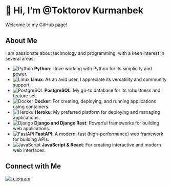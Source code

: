 # 👋 Hi, I’m @Toktorov Kurmanbek

Welcome to my GitHub page!

## About Me
I am passionate about technology and programming, with a keen interest in several areas:

- ![Python](https://img.shields.io/badge/-Python-3776AB?style=flat-square&logo=python&logoColor=white) **Python**: I love working with Python for its simplicity and power.
- ![Linux](https://img.shields.io/badge/-Linux-FCC624?style=flat-square&logo=linux&logoColor=black) **Linux**: As an avid user, I appreciate its versatility and community support.
- ![PostgreSQL](https://img.shields.io/badge/-PostgreSQL-336791?style=flat-square&logo=postgresql&logoColor=white) **PostgreSQL**: My go-to database for its robustness and feature set.
- ![Docker](https://img.shields.io/badge/-Docker-2496ED?style=flat-square&logo=docker&logoColor=white) **Docker**: For creating, deploying, and running applications using containers.
- ![Heroku](https://img.shields.io/badge/-Heroku-430098?style=flat-square&logo=heroku&logoColor=white) **Heroku**: My preferred platform for deploying and managing applications.
- ![Django](https://img.shields.io/badge/-Django-092E20?style=flat-square&logo=django&logoColor=white) **Django and Django Rest**: Powerful frameworks for building web applications.
- ![FastAPI](https://img.shields.io/badge/-FastAPI-009688?style=flat-square&logo=fastapi&logoColor=white) **FastAPI**: A modern, fast (high-performance) web framework for building APIs.
- ![JavaScript](https://img.shields.io/badge/-JavaScript-F7DF1E?style=flat-square&logo=javascript&logoColor=black) **JavaScript & React**: For creating interactive and modern web interfaces.

## Connect with Me
[![Telegram](https://img.shields.io/badge/Telegram-Toktorov2-blue?style=flat-square&logo=telegram)](https://t.me/Toktorov2)

<!---
Toktorov/Toktorov is a ✨ special ✨ repository because its `README.md` (this file) appears on your GitHub profile.
You can click the Preview link to take a look at your changes.
--->
